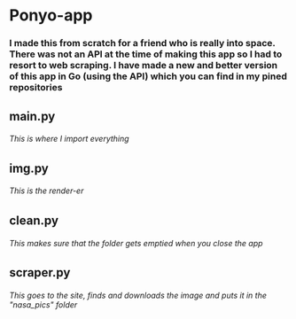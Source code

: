 # Ponyo-app
### I made this from scratch for a friend who is really into space. There was not an API at the time of making this app so I had to resort to web scraping. I have made a new and better version of this app in Go (using the API) which you can find in my pined repositories  

## main.py
###### This is where I import everything 

## img.py
###### This is the render-er 

## clean.py 
###### This makes sure that the folder gets emptied when you close the app 

## scraper.py
###### This goes to the site, finds and downloads the image and puts it in the "nasa_pics" folder 
